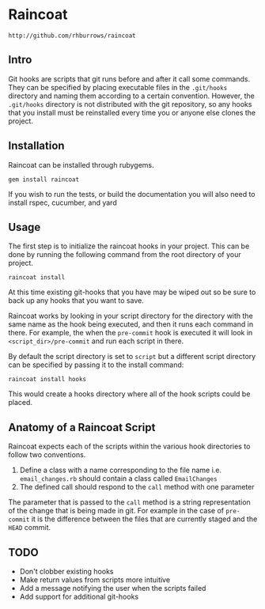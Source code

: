 # Raincoat

    http://github.com/rhburrows/raincoat

## Intro

Git hooks are scripts that git runs before and after it call some
commands. They can be specified by placing executable files in the
`.git/hooks` directory and naming them according to a certain
convention. However, the `.git/hooks` directory is not distributed
with the git repository, so any hooks that you install must be
reinstalled every time you or anyone else clones the project.

## Installation

Raincoat can be installed through rubygems.

    gem install raincoat

If you wish to run the tests, or build the documentation you will also
need to install rspec, cucumber, and yard

## Usage

The first step is to initialize the raincoat hooks in your
project. This can be done by running the following command from the
root directory of your project.

    raincoat install

At this time existing git-hooks that you have may be wiped out so be
sure to back up any hooks that you want to save.

Raincoat works by looking in your script directory for the directory
with the same name as the hook being executed, and then it runs each
command in there. For example, the when the `pre-commit` hook is
executed it will look in `<script_dir>/pre-commit` and run each script
in there.

By default the script directory is set to `script` but a different
script directory can be specified by passing it to the
install command:

    raincoat install hooks

This would create a hooks directory where all of the hook scripts
could be placed.

## Anatomy of a Raincoat Script

Raincoat expects each of the scripts within the various hook
directories to follow two conventions.

1. Define a class with a name corresponding to the file name
  i.e. `email_changes.rb` should contain a class called `EmailChanges`
2. The defined call should respond to the `call` method with one
  parameter

The parameter that is passed to the `call` method is a string
representation of the change that is being made in git. For example in
the case of `pre-commit` it is the difference between the files that
are currently staged and the `HEAD` commit.

## TODO

* Don't clobber existing hooks
* Make return values from scripts more intuitive
* Add a message notifying the user when the scripts failed
* Add support for additional git-hooks

